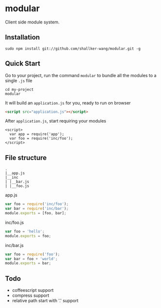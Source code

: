 modular
==========

Client side module system.

## Installation
```
sudo npm install git://github.com/shallker-wang/modular.git -g
```

## Quick Start
Go to your project, run the command `modular` to bundle all the modules to a single `.js` file
```
cd my-project
modular
```

It will build an `application.js` for you, ready to run on browser
```html
<script src="application.js"></script>
```

After `application.js`, start requiring your modules
```
<script>
  var app = require('app');
  var foo = require('inc/foo');
</script>
```

## File structure
```
.
|__app.js
|__inc
| |__bar.js
| |__foo.js
```

app.js
```javascript
var foo = require('inc/foo');
var bar = require('inc/bar');
module.exports = [foo, bar];
```

inc/foo.js
```javascript
var foo = 'hello';
module.exports = foo;
```

inc/bar.js
```javascript
var foo = require('foo');
var bar = foo + 'world';
module.exports = bar;
```

## Todo
- coffeescript support
- compress support
- relative path start with '.' support
